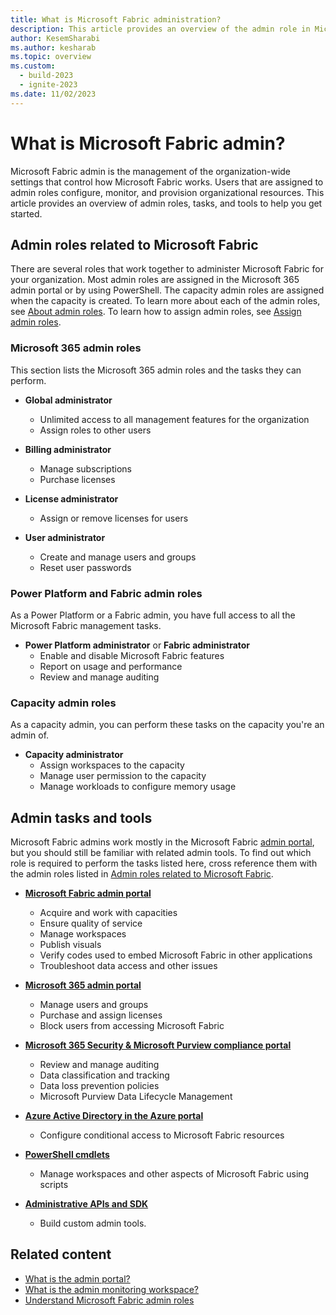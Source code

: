 ```yaml
---
title: What is Microsoft Fabric administration?
description: This article provides an overview of the admin role in Microsoft Fabric.
author: KesemSharabi
ms.author: kesharab
ms.topic: overview
ms.custom:
  - build-2023
  - ignite-2023
ms.date: 11/02/2023
---
```


# What is Microsoft Fabric admin?

Microsoft Fabric admin is the management of the organization-wide settings that control how Microsoft Fabric works. Users that are assigned to admin roles configure, monitor, and provision organizational resources. This article provides an overview of admin roles, tasks, and tools to help you get started.

## Admin roles related to Microsoft Fabric

There are several roles that work together to administer Microsoft Fabric for your organization. Most admin roles are assigned in the Microsoft 365 admin portal or by using PowerShell. The capacity admin roles are assigned when the capacity is created. To learn more about each of the admin roles, see [About admin roles](/microsoft-365/admin/add-users/about-admin-roles). To learn how to assign admin roles, see [Assign admin roles](/microsoft-365/admin/add-users/assign-admin-roles).

### Microsoft 365 admin roles

This section lists the Microsoft 365 admin roles and the tasks they can perform.

* **Global administrator**
  * Unlimited access to all management features for the organization
  * Assign roles to other users

* **Billing administrator**
  * Manage subscriptions
  * Purchase licenses

* **License administrator**
  * Assign or remove licenses for users

* **User administrator**
  * Create and manage users and groups
  * Reset user passwords

### Power Platform and Fabric admin roles

As a Power Platform or a Fabric admin, you have full access to all the Microsoft Fabric management tasks.

* **Power Platform administrator** or **Fabric administrator**
  * Enable and disable Microsoft Fabric features
  * Report on usage and performance
  * Review and manage auditing

### Capacity admin roles

As a capacity admin, you can perform these tasks on the capacity you're an admin of.

* **Capacity administrator**
  * Assign workspaces to the capacity
  * Manage user permission to the capacity
  * Manage workloads to configure memory usage

## Admin tasks and tools

Microsoft Fabric admins work mostly in the Microsoft Fabric [admin portal](admin-center.md), but you should still be familiar with related admin tools. To find out which role is required to perform the tasks listed here, cross reference them with the admin roles listed in [Admin roles related to Microsoft Fabric](#admin-roles-related-to-microsoft-fabric).

* **[Microsoft Fabric admin portal](admin-center.md)**
  * Acquire and work with capacities
  * Ensure quality of service
  * Manage workspaces
  * Publish visuals
  * Verify codes used to embed Microsoft Fabric in other applications
  * Troubleshoot data access and other issues

* **[Microsoft 365 admin portal](https://admin.microsoft.com)**
  * Manage users and groups
  * Purchase and assign licenses
  * Block users from accessing Microsoft Fabric

* **[Microsoft 365 Security & Microsoft Purview compliance portal](https://protection.office.com)**
  * Review and manage auditing
  * Data classification and tracking
  * Data loss prevention policies
  * Microsoft Purview Data Lifecycle Management

* **[Azure Active Directory in the Azure portal](https://aad.portal.azure.com)**
  * Configure conditional access to Microsoft Fabric resources

* **[PowerShell cmdlets](/powershell/power-bi/overview)**
  * Manage workspaces and other aspects of Microsoft Fabric using scripts

* **[Administrative APIs and SDK](/power-bi/developer/visuals/create-r-based-power-bi-desktop)**
  * Build custom admin tools.

## Related content

* [What is the admin portal?](admin-center.md)
* [What is the admin monitoring workspace?](monitoring-workspace.md)
* [Understand Microsoft Fabric admin roles](roles.md)

